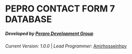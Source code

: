 **PEPRO CONTACT FORM 7 DATABASE**
=================================

##### **Developed by** [Perpro Development Group](https://pepro.dev/)

*Current Version: 1.0.0* \| *Lead Programmer:* [Amirhosseinhpv](https://hpv.im/)

